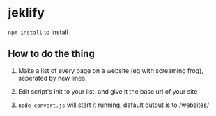 # jeklify

`npm install` to install


## How to do the thing

1. Make a list of every page on a website (eg with screaming frog), seperated by new lines.

2. Edit script's init to your list, and give it the base url of your site

3. `node convert.js` will start it running, default output is to /websites/

